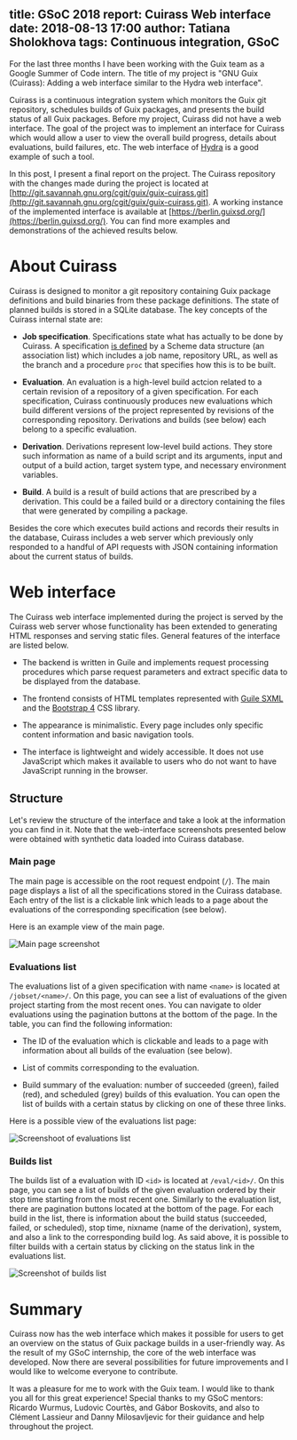 title: GSoC 2018 report: Cuirass Web interface
date: 2018-08-13 17:00
author: Tatiana Sholokhova
tags: Continuous integration, GSoC
---

For the last three months I have been working with the Guix team as a
Google Summer of Code intern. The title of my project is "GNU Guix
(Cuirass): Adding a web interface similar to the Hydra web interface".

Cuirass is a continuous integration system which monitors the Guix git
repository, schedules builds of Guix packages, and presents the build
status of all Guix packages.  Before my project, Cuirass did not have
a web interface. The goal of the project was to implement an interface
for Cuirass which would allow a user to view the overall build
progress, details about evaluations, build failures, etc.  The web
interface of [Hydra](https://hydra.nixos.org/) is a good example of
such a tool.

In this post, I present a final report on the project. The Cuirass
repository with the changes made during the project is located at
[http://git.savannah.gnu.org/cgit/guix/guix-cuirass.git](http://git.savannah.gnu.org/cgit/guix/guix-cuirass.git). A
working instance of the implemented interface is available at
[https://berlin.guixsd.org/](https://berlin.guixsd.org/).  You can
find more examples and demonstrations of the achieved results below.

# About Cuirass

Cuirass is designed to monitor a git repository containing Guix
package definitions and build binaries from these package definitions.
The state of planned builds is stored in a SQLite database. The key
concepts of the Cuirass internal state are:

- **Job specification**. Specifications state what has actually to be
  done by Cuirass. A specification [is
  defined](https://www.gnu.org/software/guix/manual/en/html_node/Continuous-Integration.html)
  by a Scheme data structure (an association list) which includes a
  job name, repository URL, as well as the branch and a procedure
  `proc` that specifies how this is to be built.

- **Evaluation**. An evaluation is a high-level build actcion
  related to a certain revision of a repository of a given
  specification.  For each specification, Cuirass continuously
  produces new evaluations which build different versions of the
  project represented by revisions of the corresponding repository.
  Derivations and builds (see below) each belong to a specific
  evaluation.

- **Derivation**. Derivations represent low-level build actions.  They
  store such information as name of a build script and its arguments,
  input and output of a build action, target system type, and
  necessary environment variables.

- **Build**. A build is a result of build actions that are prescribed
  by a derivation.  This could be a failed build or a directory
  containing the files that were generated by compiling a package.

Besides the core which executes build actions and records their
results in the database, Cuirass includes a web server which
previously only responded to a handful of API requests with JSON
containing information about the current status of builds.

# Web interface

The Cuirass web interface implemented during the project is served by
the Cuirass web server whose functionality has been extended to
generating HTML responses and serving static files.  General features
of the interface are listed below.

- The backend is written in Guile and implements request processing
  procedures which parse request parameters and extract specific data
  to be displayed from the database.

- The frontend consists of HTML templates represented with [Guile
  SXML](https://www.gnu.org/software/guile/manual/html_node/SXML.html)
  and the [Bootstrap 4](https://getbootstrap.com/) CSS library.
    
- The appearance is minimalistic. Every page includes only specific
  content information and basic navigation tools.

- The interface is lightweight and widely accessible.  It does not use
  JavaScript which makes it available to users who do not want to have
  JavaScript running in the browser.

## Structure

Let's review the structure of the interface and take a look at the
information you can find in it.  Note that the web-interface
screenshots presented below were obtained with synthetic data loaded
into Cuirass database.

### Main page

The main page is accessible on the root request endpoint (`/`).  The
main page displays a list of all the specifications stored in the
Cuirass database.  Each entry of the list is a clickable link which
leads to a page about the evaluations of the corresponding
specification (see below).

Here is an example view of the main page.

![Main page screenshot](https://www.gnu.org/software/guix/static/blog/img/cuirass-wi-main.png)

### Evaluations list

The evaluations list of a given specification with name `<name>` is
located at `/jobset/<name>/`.  On this page, you can see a list of
evaluations of the given project starting from the most recent ones.
You can navigate to older evaluations using the pagination buttons at
the bottom of the page.  In the table, you can find the following
information:

- The ID of the evaluation which is clickable and leads to a page with
  information about all builds of the evaluation (see below).

- List of commits corresponding to the evaluation.

- Build summary of the evaluation: number of succeeded (green), failed
  (red), and scheduled (grey) builds of this evaluation.  You can open
  the list of builds with a certain status by clicking on one of these
  three links.

Here is a possible view of the evaluations list page:

![Screenshoot of evaluations list](https://www.gnu.org/software/guix/static/blog/img/cuirass-wi-evals.png)

### Builds list

The builds list of a evaluation with ID `<id>` is located at
`/eval/<id>/`.  On this page, you can see a list of builds of the
given evaluation ordered by their stop time starting from the most
recent one.  Similarly to the evaluation list, there are pagination
buttons located at the bottom of the page.  For each build in the
list, there is information about the build status (succeeded, failed,
or scheduled), stop time, nixname (name of the derivation), system, and
also a link to the corresponding build log.  As said above, it is
possible to filter builds with a certain status by clicking on the
status link in the evaluations list.

![Screenshot of builds list](https://www.gnu.org/software/guix/static/blog/img/cuirass-wi-builds.png)

# Summary

Cuirass now has the web interface which makes it possible for users to
get an overview on the status of Guix package builds in a
user-friendly way.  As the result of my GSoC internship, the core of
the web interface was developed.  Now there are several possibilities
for future improvements and I would like to welcome everyone to
contribute.

It was a pleasure for me to work with the Guix team.  I would like to
thank you all for this great experience!  Special thanks to my GSoC
mentors: Ricardo Wurmus, Ludovic Courtès, and Gábor Boskovits, and
also to Clément Lassieur and Danny Milosavljevic for their guidance
and help throughout the project.
